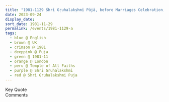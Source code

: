 ```yaml
---
title: "1981-1129 Śhrī Gṛuhalakṣhmī Pūjā, before Marriages Celebration, Temple of All Faiths (now demolished, 11c Pond St), Belsize Park, Hampstead, London, UK"
date: 2023-09-24
display_date: 
sort_date: 1981-11-29
permalink: /events/1981-1129-a
tags:
  - blue @ English
  - brown @ UK
  - crimson @ 1981
  - deeppink @ Puja
  - green @ 1981-11
  - orange @ London
  - peru @ Temple of All Faiths
  - purple @ Shri Gruhalakshmi
  - red @ Shri Gruhalakshmi Puja
---
```


<wave-list>
  <list-title color="green" width="75">Key Quote</list-title>
  <list-item color="BlanchedAlmond"  width="200"></list-item>
  <list-item color="Lavender"></list-item>
  <list-item color="BlanchedAlmond"></list-item>
</wave-list>

<br>

<wave-list>
  <list-title color="green" width="75">Comments</list-title>
  <list-item color="BlanchedAlmond"  width="200"></list-item>
  <list-item color="Lavender"></list-item>
  <list-item color="BlanchedAlmond"></list-item>
</wave-list>